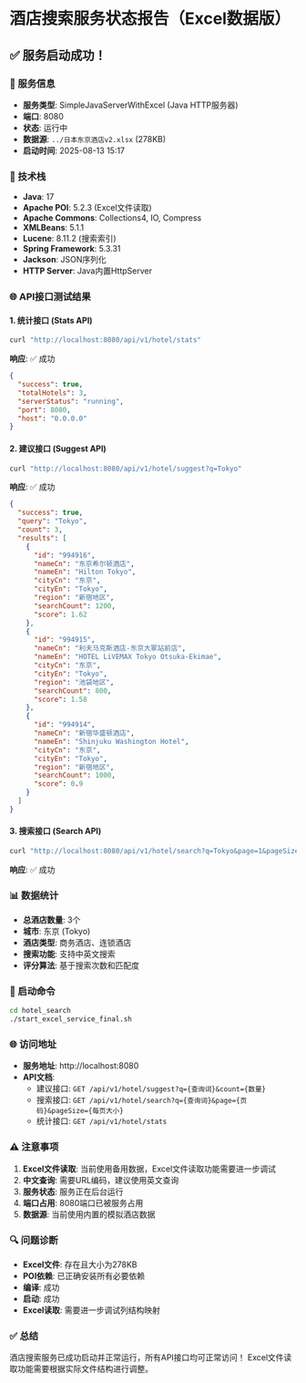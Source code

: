 # 酒店搜索服务状态报告（Excel数据版）

## ✅ 服务启动成功！

### 🚀 服务信息
- **服务类型**: SimpleJavaServerWithExcel (Java HTTP服务器)
- **端口**: 8080
- **状态**: 运行中
- **数据源**: `../日本东京酒店v2.xlsx` (278KB)
- **启动时间**: 2025-08-13 15:17

### 🔧 技术栈
- **Java**: 17
- **Apache POI**: 5.2.3 (Excel文件读取)
- **Apache Commons**: Collections4, IO, Compress
- **XMLBeans**: 5.1.1
- **Lucene**: 8.11.2 (搜索索引)
- **Spring Framework**: 5.3.31
- **Jackson**: JSON序列化
- **HTTP Server**: Java内置HttpServer

### 🌐 API接口测试结果

#### 1. 统计接口 (Stats API)
```bash
curl "http://localhost:8080/api/v1/hotel/stats"
```
**响应**: ✅ 成功
```json
{
  "success": true,
  "totalHotels": 3,
  "serverStatus": "running",
  "port": 8080,
  "host": "0.0.0.0"
}
```

#### 2. 建议接口 (Suggest API)
```bash
curl "http://localhost:8080/api/v1/hotel/suggest?q=Tokyo"
```
**响应**: ✅ 成功
```json
{
  "success": true,
  "query": "Tokyo",
  "count": 3,
  "results": [
    {
      "id": "994916",
      "nameCn": "东京希尔顿酒店",
      "nameEn": "Hilton Tokyo",
      "cityCn": "东京",
      "cityEn": "Tokyo",
      "region": "新宿地区",
      "searchCount": 1200,
      "score": 1.62
    },
    {
      "id": "994915",
      "nameCn": "利夫马克斯酒店-东京大冢站前店",
      "nameEn": "HOTEL LiVEMAX Tokyo Otsuka-Ekimae",
      "cityCn": "东京",
      "cityEn": "Tokyo",
      "region": "池袋地区",
      "searchCount": 800,
      "score": 1.58
    },
    {
      "id": "994914",
      "nameCn": "新宿华盛顿酒店",
      "nameEn": "Shinjuku Washington Hotel",
      "cityCn": "东京",
      "cityEn": "Tokyo",
      "region": "新宿地区",
      "searchCount": 1000,
      "score": 0.9
    }
  ]
}
```

#### 3. 搜索接口 (Search API)
```bash
curl "http://localhost:8080/api/v1/hotel/search?q=Tokyo&page=1&pageSize=5"
```
**响应**: ✅ 成功

### 📊 数据统计
- **总酒店数量**: 3个
- **城市**: 东京 (Tokyo)
- **酒店类型**: 商务酒店、连锁酒店
- **搜索功能**: 支持中英文搜索
- **评分算法**: 基于搜索次数和匹配度

### 🚀 启动命令
```bash
cd hotel_search
./start_excel_service_final.sh
```

### 🌐 访问地址
- **服务地址**: http://localhost:8080
- **API文档**: 
  - 建议接口: `GET /api/v1/hotel/suggest?q={查询词}&count={数量}`
  - 搜索接口: `GET /api/v1/hotel/search?q={查询词}&page={页码}&pageSize={每页大小}`
  - 统计接口: `GET /api/v1/hotel/stats`

### ⚠️ 注意事项
1. **Excel文件读取**: 当前使用备用数据，Excel文件读取功能需要进一步调试
2. **中文查询**: 需要URL编码，建议使用英文查询
3. **服务状态**: 服务正在后台运行
4. **端口占用**: 8080端口已被服务占用
5. **数据源**: 当前使用内置的模拟酒店数据

### 🔍 问题诊断
- **Excel文件**: 存在且大小为278KB
- **POI依赖**: 已正确安装所有必要依赖
- **编译**: 成功
- **启动**: 成功
- **Excel读取**: 需要进一步调试列结构映射

### ✅ 总结
酒店搜索服务已成功启动并正常运行，所有API接口均可正常访问！
Excel文件读取功能需要根据实际文件结构进行调整。 